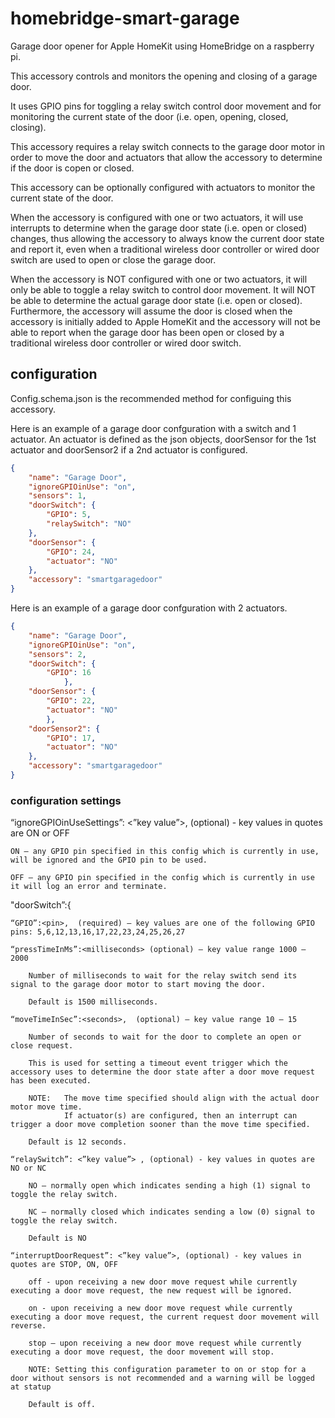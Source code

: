 # homebridge-smart-garage
 
Garage door opener for Apple HomeKit using HomeBridge on a raspberry pi.

This accessory controls and monitors the opening and closing of a garage door.

It uses GPIO pins for toggling a relay switch control door movement and for monitoring the current state of the door (i.e. open, opening, closed, closing).

This accessory requires a relay switch connects to the garage door motor in order to move the door and actuators that allow the accessory to determine if the door is copen or closed.

This accessory can be optionally configured with actuators to monitor the current state of the door. 

When the accessory is configured with one or two actuators, it will use interrupts to determine when the garage door state (i.e. open or closed) changes, thus allowing the accessory to always know the current door state and report it, even when a traditional wireless door controller or wired door switch are used to open or close the garage door.

When the accessory is NOT configured with one or two actuators, it will only be able to toggle a relay switch to control door movement. It will NOT be able to determine the actual garage door state (i.e. open or closed). Furthermore, the accessory will assume the door is closed when the accessory is initially added to Apple HomeKit and the accessory will not be able to report when the garage door has been open or closed by a traditional wireless door controller or wired door switch.

## configuration
Config.schema.json is the recommended method for configuing this accessory.

Here is an example of a garage door confguration with a switch and 1 actuator. An actuator is defined as the json objects, doorSensor for the 1st actuator and doorSensor2 if a 2nd actuator is configured.
```json
{
    "name": "Garage Door",
    "ignoreGPIOinUse": "on",
    "sensors": 1,
    "doorSwitch": {
        "GPIO": 5,
        "relaySwitch": "NO"
    },
    "doorSensor": {
        "GPIO": 24,
        "actuator": "NO"
    },
    "accessory": "smartgaragedoor"
}
```
Here is an example of a garage door confguration with 2 actuators.
```json
{
    "name": "Garage Door",
    "ignoreGPIOinUse": "on",
    "sensors": 2,
    "doorSwitch": {
        "GPIO": 16
            },
    "doorSensor": {
        "GPIO": 22,
        "actuator": "NO"
        },
    "doorSensor2": {
        "GPIO": 17,
        "actuator": "NO"
    },
    "accessory": "smartgaragedoor"
}
```
### configuration settings

“ignoreGPIOinUseSettings”: <”key value”>, (optional) - key values in quotes are ON or OFF

    ON – any GPIO pin specified in this config which is currently in use, will be ignored and the GPIO pin to be used.

    OFF – any GPIO pin specified in the config which is currently in use it will log an error and terminate.

"doorSwitch”:{

    “GPIO”:<pin>,  (required) – key values are one of the following GPIO pins: 5,6,12,13,16,17,22,23,24,25,26,27

    “pressTimeInMs”:<milliseconds> (optional) – key value range 1000 – 2000

        Number of milliseconds to wait for the relay switch send its signal to the garage door motor to start moving the door.

        Default is 1500 milliseconds.

    “moveTimeInSec”:<seconds>,  (optional) – key value range 10 – 15

        Number of seconds to wait for the door to complete an open or close request.

        This is used for setting a timeout event trigger which the accessory uses to determine the door state after a door move request has been executed.

        NOTE:   The move time specified should align with the actual door motor move time. 
                If actuator(s) are configured, then an interrupt can trigger a door move completion sooner than the move time specified. 
        
        Default is 12 seconds.
    
    “relaySwitch”: <”key value”> , (optional) - key values in quotes are NO or NC

        NO – normally open which indicates sending a high (1) signal to toggle the relay switch.

        NC – normally closed which indicates sending a low (0) signal to toggle the relay switch.

        Default is NO

    “interruptDoorRequest”: <”key value”>, (optional) - key values in quotes are STOP, ON, OFF

        off - upon receiving a new door move request while currently executing a door move request, the new request will be ignored.

        on - upon receiving a new door move request while currently executing a door move request, the current request door movement will reverse.

        stop – upon receiving a new door move request while currently executing a door move request, the door movement will stop.

        NOTE: Setting this configuration parameter to on or stop for a door without sensors is not recommended and a warning will be logged at statup

        Default is off.
    
    